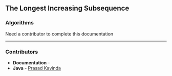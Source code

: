 ## The Longest Increasing Subsequence
### Algorithms

Need a contributor to complete this documentation

------------------------------------------------------
### Contributors

-   **Documentation** - 
-   **Java** - [Prasad Kavinda](https://github.com/ppkavinda)

